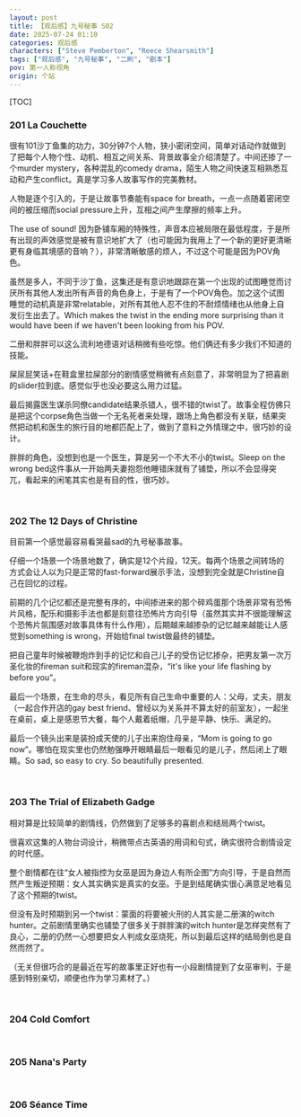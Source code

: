 ```yaml
---
layout: post
title: 【观后感】九号秘事 S02
date: 2025-07-24 01:10
categories: 观后感
characters: ["Steve Pemberton", "Reece Shearsmith"]
tags: ["观后感", "九号秘事", "二刷", "剧本"]
pov: 第一人称视角
origin: 个站
---
```


[TOC]

### 201 La Couchette

很有101沙丁鱼集的功力，30分钟7个人物，狭小密闭空间，简单对话动作就做到了把每个人物个性、动机、相互之间关系、背景故事全介绍清楚了。中间还掺了一个murder mystery，各种混乱的comedy drama，陌生人物之间快速互相熟悉互动和产生conflict。真是学习多人故事写作的完美教材。

人物是逐个引入的，于是让故事节奏能有space for breath，一点一点随着密闭空间的被压缩而social pressure上升，互相之间产生摩擦的频率上升。

The use of sound! 因为卧铺车厢的特殊性，声音本应被局限在最低程度，于是所有出现的声效感觉是被有意识地扩大了（也可能因为我用上了一个新的更好更清晰更有身临其境感的音响？），非常清晰敏感的烦人，不过这个可能是因为POV角色。

虽然是多人，不同于沙丁鱼，这集还是有意识地跟踪在第一个出现的试图睡觉而讨厌所有其他人发出所有声音的角色身上，于是有了一个POV角色。加之这个试图睡觉的动机真是非常relatable，对所有其他人忍不住的不耐烦情绪也从他身上自发衍生出去了。Which makes the twist in the ending more surprising than it would have been if we haven't been looking from his POV.

二册和胖胖可以这么流利地德语对话稍微有些吃惊。他们俩还有多少我们不知道的技能。

屎尿屁笑话+在鞋盒里拉屎部分的剧情感觉稍微有点刻意了，非常明显为了把喜剧的slider拉到底。感觉似乎也没必要这么用力过猛。

最后揭露医生谋杀同僚candidate结果杀错人，很不错的twist了。故事全程仿佛只是把这个corpse角色当做一个无名死者来处理，跟场上角色都没有关联，结果突然把动机和医生的旅行目的地都匹配上了，做到了意料之外情理之中，很巧妙的设计。

胖胖的角色，没想到也是一个医生，算是另一个不大不小的twist。Sleep on the wrong bed这件事从一开始两夫妻抱怨他睡错床就有了铺垫，所以不会显得突兀，看起来的闲笔其实也是有目的性，很巧妙。

<br>

### 202 The 12 Days of Christine

目前第一个感觉最容易看哭最sad的九号秘事故事。

仔细一个场景一个场景地数了，确实是12个片段，12天。每两个场景之间转场的方式会让人以为只是正常的fast-forward展示手法，没想到完全就是Christine自己在回忆的过程。

前期的几个记忆都还是完整有序的，中间掺进来的那个碎鸡蛋那个场景非常有恐怖片风格，配乐和摄影手法也都是刻意往恐怖片方向引导（虽然其实并不很能理解这个恐怖片氛围感对故事具体有什么作用），后期越来越掺杂的记忆越来越能让人感觉到something is wrong，开始给final twist做最终的铺垫。

把自己童年时候被鞭炮炸到手的记忆和自己儿子的受伤记忆掺杂，把男友第一次万圣化妆的fireman suit和现实的fireman混杂，“it's like your life flashing by before you”。

最后一个场景，在生命的尽头，看见所有自己生命中重要的人：父母，丈夫，朋友（一起合作开店的gay best friend、曾经以为关系并不算太好的前室友），一起坐在桌前，桌上是感恩节大餐，每个人戴着纸帽，几乎是平静、快乐、满足的。

最后一个镜头出来是装扮成天使的儿子出来抱住母亲，“Mom is going to go now”。哪怕在现实里也仍然勉强睁开眼睛最后一眼看见的是儿子，然后闭上了眼睛。So sad, so easy to cry. So beautifully presented.

<br>

### 203 The Trial of Elizabeth Gadge

相对算是比较简单的剧情线，仍然做到了足够多的喜剧点和结局两个twist。

很喜欢这集的人物台词设计，稍微带点古英语的用词和句式，确实很符合剧情设定的时代感。

整个剧情都在往“女人被指控为女巫是因为身边人有所企图”方向引导，于是自然而然产生叛逆预期：女人其实确实是真实的女巫。于是到结尾确实很心满意足地看见了这个预期的twist。

但没有及时预期到另一个twist：蒙面的将要被火刑的人其实是二册演的witch hunter。之前剧情里确实也铺垫了很多关于胖胖演的witch hunter是怎样突然有了良心，二册的仍然一心想要把女人判成女巫烧死，所以到最后这样的结局倒也是自然而然了。

（无关但很巧合的是最近在写的故事里正好也有一小段剧情提到了女巫审判，于是感到特别亲切，顺便也作为学习素材了。）

<br>

### 204 Cold Comfort

<br>

### 205 Nana's Party

<br>

### 206 Séance Time

